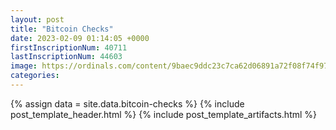 ```yaml
---
layout: post
title: "Bitcoin Checks"
date: 2023-02-09 01:14:05 +0000
firstInscriptionNum: 40711
lastInscriptionNum: 44603
image: https://ordinals.com/content/9baec9ddc23c7ca62d06891a72f08f74f97dada8e384413a2de1a694f6e10b1bi0
categories:
---
```

{% assign data = site.data.bitcoin-checks %}
{% include post_template_header.html %}
{% include post_template_artifacts.html %}
